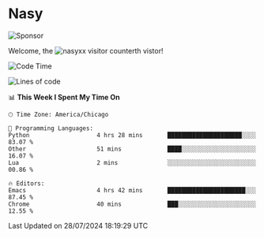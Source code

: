 # Nasy

<!--
<p align="center">
<img height="200" src="https://github-readme-stats.vercel.app/api?username=nasyxx&count_private=true&show_icons=true&theme=dracula&include_all_commits=true"/>
<img height="200" src="https://github-readme-stats.vercel.app/api/top-langs/?username=nasyxx&theme=dracula&hide=html,jupyter+notebook&count_private=true&show_icons=true"/>
</p>

  
----------------
-->

![Sponsor](https://img.shields.io/static/v1.svg?label=Sponsor&message=%E2%9D%A4&logo=GitHub&style=flat&color=pink)
 
Welcome, the ![nasyxx visitor counter](https://count.getloli.com/get/@nasyxx?theme=rule34)th vistor!
 
<!--START_SECTION:waka-->
![Code Time](http://img.shields.io/badge/Code%20Time-4%2C549%20hrs%2034%20mins-blue)

![Lines of code](https://img.shields.io/badge/From%20Hello%20World%20I%27ve%20Written-6.3%20million%20lines%20of%20code-blue)

📊 **This Week I Spent My Time On** 

```text
🕑︎ Time Zone: America/Chicago

💬 Programming Languages: 
Python                   4 hrs 28 mins       █████████████████████░░░░   83.07 % 
Other                    51 mins             ████░░░░░░░░░░░░░░░░░░░░░   16.07 % 
Lua                      2 mins              ░░░░░░░░░░░░░░░░░░░░░░░░░   00.86 % 

🔥 Editors: 
Emacs                    4 hrs 42 mins       ██████████████████████░░░   87.45 % 
Chrome                   40 mins             ███░░░░░░░░░░░░░░░░░░░░░░   12.55 % 
```


 Last Updated on 28/07/2024 18:19:29 UTC
<!--END_SECTION:waka-->

<!-- ![visitors](https://visitor-badge.laobi.icu/badge?page_id=nasyxx.nasyxx) -->
